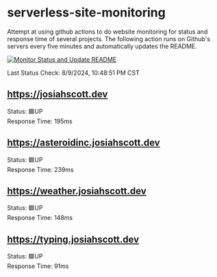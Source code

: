 # serverless-site-monitoring
Attempt at using github actions to do website monitoring for status and response time of several projects. The following action runs on Github's servers every five minutes and automatically updates the README.  

[![Monitor Status and Update README](https://github.com/JosiahSco/serverless-site-monitoring/actions/workflows/monitor.yaml/badge.svg)](https://github.com/JosiahSco/serverless-site-monitoring/actions/workflows/monitor.yaml)

Last Status Check: 8/9/2024, 10:48:51 PM CST

## https://josiahscott.dev
Status: 🟩UP  
Response Time: 195ms

## https://asteroidinc.josiahscott.dev
Status: 🟩UP  
Response Time: 239ms

## https://weather.josiahscott.dev
Status: 🟩UP  
Response Time: 148ms

## https://typing.josiahscott.dev
Status: 🟩UP  
Response Time: 91ms

